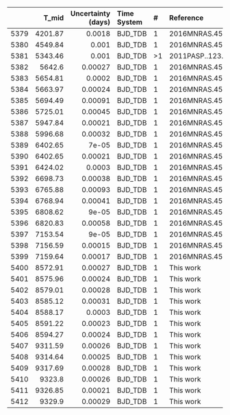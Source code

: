|      |   T_mid |   Uncertainty (days) | Time System   | #   | Reference           |
|-----:|--------:|---------------------:|:--------------|:----|:--------------------|
| 5379 | 4201.87 |              0.0018  | BJD_TDB       | 1   | 2016MNRAS.457.4205S |
| 5380 | 4549.84 |              0.001   | BJD_TDB       | 1   | 2016MNRAS.457.4205S |
| 5381 | 5343.46 |              0.001   | BJD_TDB       | >1  | 2011PASP..123..547M |
| 5382 | 5642.6  |              0.00027 | BJD_TDB       | 1   | 2016MNRAS.457.4205S |
| 5383 | 5654.81 |              0.0002  | BJD_TDB       | 1   | 2016MNRAS.457.4205S |
| 5384 | 5663.97 |              0.00024 | BJD_TDB       | 1   | 2016MNRAS.457.4205S |
| 5385 | 5694.49 |              0.00091 | BJD_TDB       | 1   | 2016MNRAS.457.4205S |
| 5386 | 5725.01 |              0.00045 | BJD_TDB       | 1   | 2016MNRAS.457.4205S |
| 5387 | 5947.84 |              0.00021 | BJD_TDB       | 1   | 2016MNRAS.457.4205S |
| 5388 | 5996.68 |              0.00032 | BJD_TDB       | 1   | 2016MNRAS.457.4205S |
| 5389 | 6402.65 |              7e-05   | BJD_TDB       | 1   | 2016MNRAS.457.4205S |
| 5390 | 6402.65 |              0.00021 | BJD_TDB       | 1   | 2016MNRAS.457.4205S |
| 5391 | 6424.02 |              0.0003  | BJD_TDB       | 1   | 2016MNRAS.457.4205S |
| 5392 | 6698.73 |              0.00038 | BJD_TDB       | 1   | 2016MNRAS.457.4205S |
| 5393 | 6765.88 |              0.00093 | BJD_TDB       | 1   | 2016MNRAS.457.4205S |
| 5394 | 6768.94 |              0.00041 | BJD_TDB       | 1   | 2016MNRAS.457.4205S |
| 5395 | 6808.62 |              9e-05   | BJD_TDB       | 1   | 2016MNRAS.457.4205S |
| 5396 | 6820.83 |              0.00058 | BJD_TDB       | 1   | 2016MNRAS.457.4205S |
| 5397 | 7153.54 |              9e-05   | BJD_TDB       | 1   | 2016MNRAS.457.4205S |
| 5398 | 7156.59 |              0.00015 | BJD_TDB       | 1   | 2016MNRAS.457.4205S |
| 5399 | 7159.64 |              0.00017 | BJD_TDB       | 1   | 2016MNRAS.457.4205S |
| 5400 | 8572.91 |              0.00027 | BJD_TDB       | 1   | This work           |
| 5401 | 8575.96 |              0.00024 | BJD_TDB       | 1   | This work           |
| 5402 | 8579.01 |              0.00028 | BJD_TDB       | 1   | This work           |
| 5403 | 8585.12 |              0.00031 | BJD_TDB       | 1   | This work           |
| 5404 | 8588.17 |              0.0003  | BJD_TDB       | 1   | This work           |
| 5405 | 8591.22 |              0.00023 | BJD_TDB       | 1   | This work           |
| 5406 | 8594.27 |              0.00024 | BJD_TDB       | 1   | This work           |
| 5407 | 9311.59 |              0.00026 | BJD_TDB       | 1   | This work           |
| 5408 | 9314.64 |              0.00025 | BJD_TDB       | 1   | This work           |
| 5409 | 9317.69 |              0.00028 | BJD_TDB       | 1   | This work           |
| 5410 | 9323.8  |              0.00026 | BJD_TDB       | 1   | This work           |
| 5411 | 9326.85 |              0.00021 | BJD_TDB       | 1   | This work           |
| 5412 | 9329.9  |              0.00029 | BJD_TDB       | 1   | This work           |